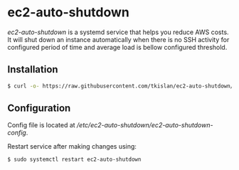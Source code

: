# ec2-auto-shutdown

*ec2-auto-shutdown* is a systemd service that helps you reduce AWS costs. 
It will shut down an instance automatically when there is no SSH activity for configured period of time and average load is bellow configured threshold.

## Installation

```sh
$ curl -o- https://raw.githubusercontent.com/tkislan/ec2-auto-shutdown/master/install.sh | sudo bash
```

## Configuration

Config file is located at */etc/ec2-auto-shutdown/ec2-auto-shutdown-config*.

Restart service after making changes using:
```sh
$ sudo systemctl restart ec2-auto-shutdown
```

